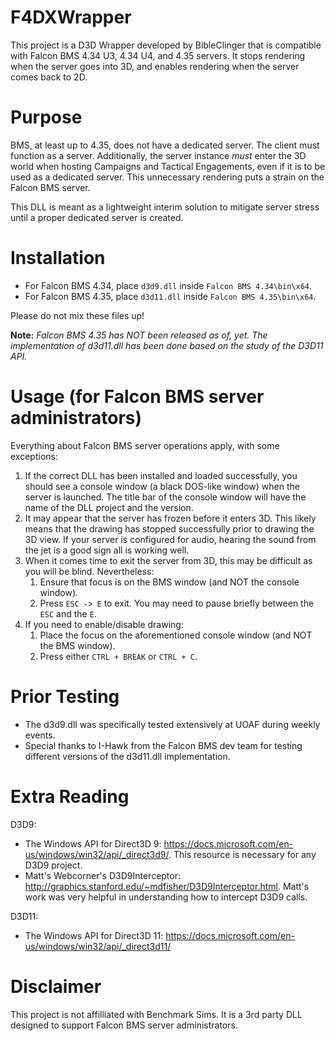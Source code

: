 # F4DXWrapper
This project is a D3D Wrapper developed by BibleClinger that is compatible with Falcon BMS 4.34 U3, 4.34 U4, and 4.35 servers. It stops rendering when the server goes into 3D, and enables rendering when the server comes back to 2D.

# Purpose

BMS, at least up to 4.35, does not have a dedicated server. The client must function as a server. Additionally, the server instance *must* enter the 3D world when hosting Campaigns and Tactical Engagements, even if it is to be used as a dedicated server. This unnecessary rendering puts a strain on the Falcon BMS server.

This DLL is meant as a lightweight interim solution to mitigate server stress until a proper dedicated server is created.

# Installation

- For Falcon BMS 4.34, place `d3d9.dll` inside `Falcon BMS 4.34\bin\x64`.
- For Falcon BMS 4.35, place `d3d11.dll` inside `Falcon BMS 4.35\bin\x64`.

Please do not mix these files up!

**Note:** *Falcon BMS 4.35 has NOT been released as of, yet. The implementation of d3d11.dll has been done based on the study of the D3D11 API.*

# Usage (for Falcon BMS server administrators)

Everything about Falcon BMS server operations apply, with some exceptions:

1. If the correct DLL has been installed and loaded successfully, you should see a console window (a black DOS-like window) when the server is launched. The title bar of the console window will have the name of the DLL project and the version.
1. It may appear that the server has frozen before it enters 3D. This likely means that the drawing has stopped successfully prior to drawing the 3D view. If your server is configured for audio, hearing the sound from the jet is a good sign all is working well.
1. When it comes time to exit the server from 3D, this may be difficult as you will be blind. Nevertheless:
   1. Ensure that focus is on the BMS window (and NOT the console window).
   1. Press `ESC -> E` to exit. You may need to pause briefly between the `ESC` and the `E`.
1. If you need to enable/disable drawing:
   1. Place the focus on the aforementioned console window (and NOT the BMS window).
   1. Press either `CTRL + BREAK` or `CTRL + C`.

# Prior Testing

- The d3d9.dll was specifically tested extensively at UOAF during weekly events.
- Special thanks to I-Hawk from the Falcon BMS dev team for testing different versions of the d3d11.dll implementation.

# Extra Reading

D3D9:
* The Windows API for Direct3D 9: https://docs.microsoft.com/en-us/windows/win32/api/_direct3d9/. This resource is necessary for any D3D9 project.
* Matt's Webcorner's D3D9Interceptor: http://graphics.stanford.edu/~mdfisher/D3D9Interceptor.html. Matt's work was very helpful in understanding how to intercept D3D9 calls.

D3D11:
* The Windows API for Direct3D 11: https://docs.microsoft.com/en-us/windows/win32/api/_direct3d11/

# Disclaimer

This project is not affilliated with Benchmark Sims. It is a 3rd party DLL designed to support Falcon BMS server administrators.
